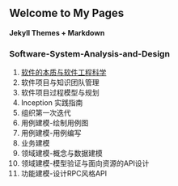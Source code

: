 ## Welcome to My Pages

**Jekyll Themes + Markdown**



### Software-System-Analysis-and-Design

1. [软件的本质与软件工程科学](swsad/软件的本质与软件工程科学)
2. 软件项目与知识团队管理
3. 软件项目过程模型与规划
4. Inception 实践指南
5. 组织第一次迭代
6. 用例建模-绘制用例图
7. 用例建模-用例编写
8. 业务建模
9. 领域建模-概念与数据建模
10. 领域建模-模型验证与面向资源的API设计
11. 功能建模-设计RPC风格API